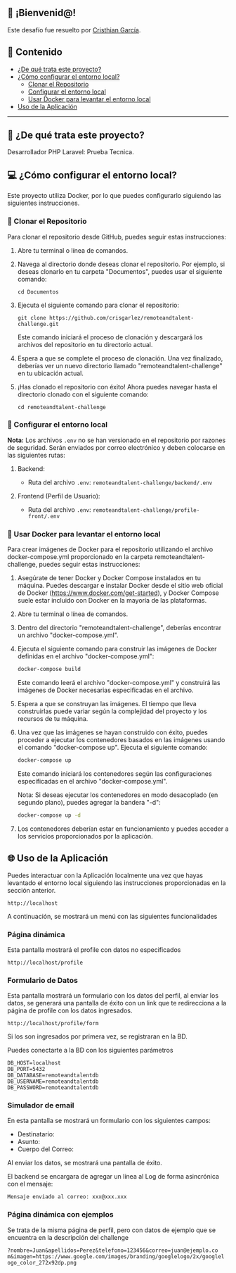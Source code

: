 ## 👋 ¡Bienvenid@!

Este desafío fue resuelto por [Cristhian García](https://www.linkedin.com/in/crisgarlez/).

## 🔖 Contenido

- [¿De qué trata este proyecto?](#-¿de-qué-trata-este-proyecto)
- [¿Cómo configurar el entorno local?](#-¿cómo-configurar-el-entorno-local)
  - [Clonar el Repositorio](#-clonar-el-repositorio)
  - [Configurar el entorno local](#🧾-configurar-el-entorno-local)
  - [Usar Docker para levantar el entorno local](#-usar-docker-para-levantar-el-entorno-local)
- [Uso de la Aplicación](#-uso-de-la-aplicación)

---

## 🤔 ¿De qué trata este proyecto?

Desarrollador PHP Laravel: Prueba Tecnica.

## 💻 ¿Cómo configurar el entorno local?

Este proyecto utiliza Docker, por lo que puedes configurarlo siguiendo las siguientes instrucciones.

### 🔀 Clonar el Repositorio

Para clonar el repositorio desde GitHub, puedes seguir estas instrucciones:

1. Abre tu terminal o línea de comandos.

2. Navega al directorio donde deseas clonar el repositorio. Por ejemplo, si deseas clonarlo en tu carpeta "Documentos", puedes usar el siguiente comando:

   ```
   cd Documentos
   ```

3. Ejecuta el siguiente comando para clonar el repositorio:

   ```
   git clone https://github.com/crisgarlez/remoteandtalent-challenge.git
   ```

   Este comando iniciará el proceso de clonación y descargará los archivos del repositorio en tu directorio actual.

4. Espera a que se complete el proceso de clonación. Una vez finalizado, deberías ver un nuevo directorio llamado "remoteandtalent-challenge" en tu ubicación actual.

5. ¡Has clonado el repositorio con éxito! Ahora puedes navegar hasta el directorio clonado con el siguiente comando:

   ```
   cd remoteandtalent-challenge
   ```

### 🧾 Configurar el entorno local

**Nota:** Los archivos `.env` no se han versionado en el repositorio por razones de seguridad. Serán enviados por correo electrónico y deben colocarse en las siguientes rutas:

1. Backend:

   - Ruta del archivo `.env`: `remoteandtalent-challenge/backend/.env`

2. Frontend (Perfil de Usuario):
   - Ruta del archivo `.env`: `remoteandtalent-challenge/profile-front/.env`

### 🐳 Usar Docker para levantar el entorno local

Para crear imágenes de Docker para el repositorio utilizando el archivo docker-compose.yml proporcionado en la carpeta remoteandtalent-challenge, puedes seguir estas instrucciones:

1. Asegúrate de tener Docker y Docker Compose instalados en tu máquina. Puedes descargar e instalar Docker desde el sitio web oficial de Docker (https://www.docker.com/get-started), y Docker Compose suele estar incluido con Docker en la mayoría de las plataformas.

2. Abre tu terminal o línea de comandos.

3. Dentro del directorio "remoteandtalent-challenge", deberías encontrar un archivo "docker-compose.yml".

4. Ejecuta el siguiente comando para construir las imágenes de Docker definidas en el archivo "docker-compose.yml":

   ```bash
   docker-compose build
   ```

   Este comando leerá el archivo "docker-compose.yml" y construirá las imágenes de Docker necesarias especificadas en el archivo.

5. Espera a que se construyan las imágenes. El tiempo que lleva construirlas puede variar según la complejidad del proyecto y los recursos de tu máquina.

6. Una vez que las imágenes se hayan construido con éxito, puedes proceder a ejecutar los contenedores basados en las imágenes usando el comando "docker-compose up". Ejecuta el siguiente comando:

   ```bash
   docker-compose up
   ```

   Este comando iniciará los contenedores según las configuraciones especificadas en el archivo "docker-compose.yml".

   Nota: Si deseas ejecutar los contenedores en modo desacoplado (en segundo plano), puedes agregar la bandera "-d":

   ```bash
   docker-compose up -d
   ```

7. Los contenedores deberían estar en funcionamiento y puedes acceder a los servicios proporcionados por la aplicación.

## 🌐 Uso de la Aplicación

Puedes interactuar con la Aplicación localmente una vez que hayas levantado el entorno local siguiendo las instrucciones proporcionadas en la sección anterior.

```
http://localhost
```

A continuación, se mostrará un menú con las siguientes funcionalidades

### Página dinámica

Esta pantalla mostrará el profile con datos no especificados

```
http://localhost/profile
```

### Formulario de Datos

Esta pantalla mostrará un formulario con los datos del perfil, al enviar los datos, se generará una pantalla de éxito con un link que te redirecciona a la página de profile con los datos ingresados.

```
http://localhost/profile/form
```

Si los son ingresados por primera vez, se registraran en la BD.

Puedes conectarte a la BD con los siguientes parámetros

```
DB_HOST=localhost
DB_PORT=5432
DB_DATABASE=remoteandtalentdb
DB_USERNAME=remoteandtalentdb
DB_PASSWORD=remoteandtalentdb
```

### Simulador de email

En esta pantalla se mostrará un formulario con los siguientes campos:

- Destinatario:
- Asunto:
- Cuerpo del Correo:

Al enviar los datos, se mostrará una pantalla de éxito.

El backend se encargara de agregar un línea al Log de forma asincrónica con el mensaje:

```
Mensaje enviado al correo: xxx@xxx.xxx
```

### Página dinámica con ejemplos

Se trata de la misma página de perfil, pero con datos de ejemplo que se encuentra en la descripción del challenge

```
?nombre=Juan&apellidos=Perez&telefono=123456&correo=juan@ejemplo.co
m&imagen=https://www.google.com/images/branding/googlelogo/2x/googlel
ogo_color_272x92dp.png
```
